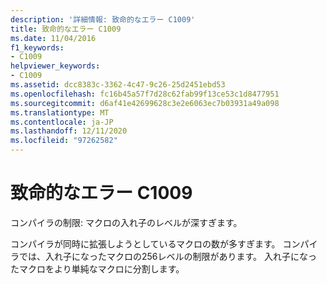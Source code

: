 ```yaml
---
description: '詳細情報: 致命的なエラー C1009'
title: 致命的なエラー C1009
ms.date: 11/04/2016
f1_keywords:
- C1009
helpviewer_keywords:
- C1009
ms.assetid: dcc8383c-3362-4c47-9c26-25d2451ebd53
ms.openlocfilehash: fc16b45a57f7d28c62fab99f13ce53c1d8477951
ms.sourcegitcommit: d6af41e42699628c3e2e6063ec7b03931a49a098
ms.translationtype: MT
ms.contentlocale: ja-JP
ms.lasthandoff: 12/11/2020
ms.locfileid: "97262582"
---
```

# <a name="fatal-error-c1009"></a>致命的なエラー C1009

コンパイラの制限: マクロの入れ子のレベルが深すぎます。

コンパイラが同時に拡張しようとしているマクロの数が多すぎます。 コンパイラでは、入れ子になったマクロの256レベルの制限があります。 入れ子になったマクロをより単純なマクロに分割します。
